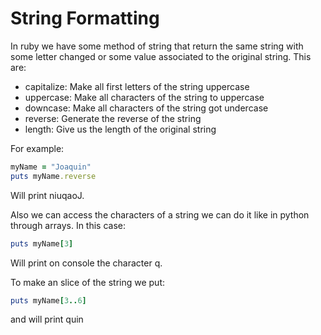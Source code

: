 # String Formatting
In ruby we have some method of string that return the same string with some letter changed or some value associated to the original string.
This are:
- capitalize: Make all first letters of the string uppercase
- uppercase: Make all characters of the string to uppercase
- downcase: Make all characters of the string got undercase
- reverse: Generate the reverse of the string
- length: Give us the length of the original string

For example:
```Ruby
myName = "Joaquin"
puts myName.reverse
```
Will print niuqaoJ.

Also we can access the characters of a string we can do it like in python through arrays. In this case:
```Ruby
puts myName[3]
```
Will print on console the character q.

To make an slice of the string we put:
```Ruby
puts myName[3..6]
```
and will print quin
